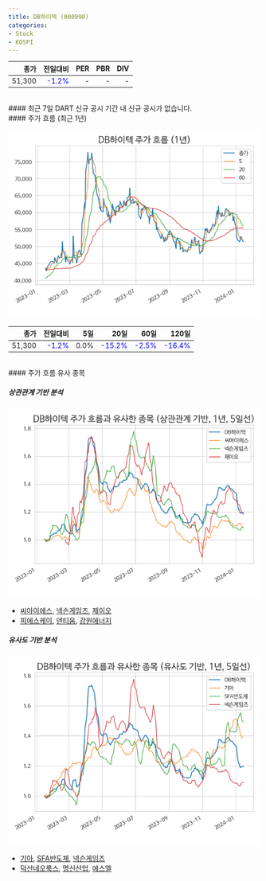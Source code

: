 ```yaml
---
title: DB하이텍 (000990)
categories:
- Stock
- KOSPI
---
```


|**종가**|**전일대비**|**PER**|**PBR**|**DIV**|
|---:|-------:|--:|--:|--:|
|51,300|<span style="color: blue">-1.2%</span>|-|-|-|

<!-- more -->

<br>
#### 최근 7일 DART 신규 공시
기간 내 신규 공시가 없습니다.

<br>
#### 주가 흐름 (최근 1년)

![000990](/assets/images/stock/000990.png)

|**종가**|**전일대비**|**5일**|**20일**|**60일**|**120일**|
|---:|-------:|--:|---:|---:|----:|
|51,300|<span style="color: blue">-1.2%</span>|0.0%|<span style="color: blue">-15.2%</span>|<span style="color: blue">-2.5%</span>|<span style="color: blue">-16.4%</span>|

<br>
#### 주가 흐름 유사 종목

##### 상관관계 기반 분석

![000990](/assets/images/stock/000990_corr.png)
- [씨아이에스](/222080/), [넥슨게임즈](/225570/), [제이오](/418550/)
- [피에스케이](/319660/), [덴티움](/145720/), [강원에너지](/114190/)

##### 유사도 기반 분석

![000990](/assets/images/stock/000990_sim.png)
- [기아](/000270/), [SFA반도체](/036540/), [넥슨게임즈](/225570/)
- [덕산네오룩스](/213420/), [명신산업](/009900/), [에스엘](/005850/)